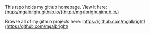 This repo holds my github homepage.  View it here: [http://mgalbright.github.io/](http://mgalbright.github.io/)   

Browse all of my github projects here: [https://github.com/mgalbright](https://github.com/mgalbright)
